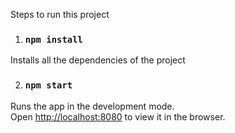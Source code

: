 Steps to run this project

1. ### `npm install`

Installs all the dependencies of the project

2. ### `npm start`

Runs the app in the development mode.<br />
Open [http://localhost:8080](http://localhost:8080) to view it in the browser.



